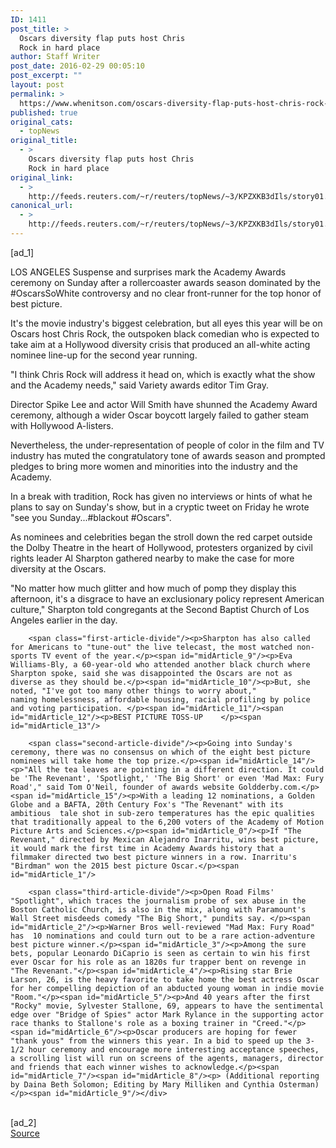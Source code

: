 ```yaml
---
ID: 1411
post_title: >
  Oscars diversity flap puts host Chris
  Rock in hard place
author: Staff Writer
post_date: 2016-02-29 00:05:10
post_excerpt: ""
layout: post
permalink: >
  https://www.whenitson.com/oscars-diversity-flap-puts-host-chris-rock-in-hard-place/
published: true
original_cats:
  - topNews
original_title:
  - >
    Oscars diversity flap puts host Chris
    Rock in hard place
original_link:
  - >
    http://feeds.reuters.com/~r/reuters/topNews/~3/KPZXKB3dIls/story01.htm
canonical_url:
  - >
    http://feeds.reuters.com/~r/reuters/topNews/~3/KPZXKB3dIls/story01.htm
---
```

 [ad_1]
<br><div id="articleText">
<span id="midArticle_start"/>

<span id="midArticle_0"/><span class="focusParagraph" readability="4"><p><span class="articleLocation">LOS ANGELES</span> Suspense and surprises mark the Academy Awards ceremony on Sunday after a rollercoaster awards season dominated by the #OscarsSoWhite controversy and no clear front-runner for the top honor of best picture.</p></span><span id="midArticle_1"/><p>It's the movie industry's biggest celebration, but all eyes this year will be on Oscars host Chris Rock, the outspoken black comedian who is expected to take aim at a Hollywood diversity crisis that produced an all-white acting nominee line-up for the second year running. </p><span id="midArticle_2"/><p>"I think Chris Rock will address it head on, which is exactly what the show and the Academy needs," said Variety awards editor Tim Gray.</p><span id="midArticle_3"/><p>Director Spike Lee and actor Will Smith have shunned the Academy Award ceremony, although a wider Oscar boycott largely failed to gather steam with Hollywood A-listers.</p><span id="midArticle_4"/><p>Nevertheless, the under-representation of people of color in the film and TV industry has muted the congratulatory tone of awards season and prompted pledges to bring more women and minorities into the industry and the Academy.</p><span id="midArticle_5"/><p>In a break with tradition, Rock has given no interviews or hints of what he plans to say on Sunday's show, but in a cryptic tweet on Friday he wrote "see you Sunday...#blackout #Oscars".</p><span id="midArticle_6"/><p>As nominees and celebrities began the stroll down the red carpet outside the Dolby Theatre in the heart of Hollywood, protesters organized by civil rights leader Al Sharpton gathered nearby to make the case for more diversity at the Oscars. </p><span id="midArticle_7"/><p>"No matter how much glitter and how much of pomp they display this afternoon, it's a disgrace to have an exclusionary policy represent American culture," Sharpton told congregants at the Second Baptist Church of Los Angeles earlier in the day.</p><span id="midArticle_8"/>
        
        <span class="first-article-divide"/><p>Sharpton has also called for Americans to "tune-out" the live telecast, the most watched non-sports TV event of the year.</p><span id="midArticle_9"/><p>Eva Williams-Bly, a 60-year-old who attended another black church where Sharpton spoke, said she was disappointed the Oscars are not as diverse as they should be.</p><span id="midArticle_10"/><p>But, she noted, "I've got too many other things to worry about," naming homelessness, affordable housing, racial profiling by police and voting participation. </p><span id="midArticle_11"/><span id="midArticle_12"/><p>BEST PICTURE TOSS-UP    </p><span id="midArticle_13"/>
        
        <span class="second-article-divide"/><p>Going into Sunday's ceremony, there was no consensus on which of the eight best picture nominees will take home the top prize.</p><span id="midArticle_14"/><p>"All the tea leaves are pointing in a different direction. It could be 'The Revenant', 'Spotlight,' 'The Big Short' or even 'Mad Max: Fury Road'," said Tom O'Neil, founder of awards website Goldderby.com.</p><span id="midArticle_15"/><p>With a leading 12 nominations, a Golden Globe and a BAFTA, 20th Century Fox's "The Revenant" with its ambitious  tale shot in sub-zero temperatures has the epic qualities that traditionally appeal to the 6,200 voters of the Academy of Motion Picture Arts and Sciences.</p><span id="midArticle_0"/><p>If "The Revenant," directed by Mexican Alejandro Inarritu, wins best picture, it would mark the first time in Academy Awards history that a filmmaker directed two best picture winners in a row. Inarritu's "Birdman" won the 2015 best picture Oscar.</p><span id="midArticle_1"/>
        
        <span class="third-article-divide"/><p>Open Road Films' "Spotlight", which traces the journalism probe of sex abuse in the Boston Catholic Church, is also in the mix, along with Paramount's Wall Street misdeeds comedy "The Big Short," pundits say. </p><span id="midArticle_2"/><p>Warner Bros well-reviewed "Mad Max: Fury Road" has  10 nominations and could turn out to be a rare action-adventure best picture winner.</p><span id="midArticle_3"/><p>Among the sure bets, popular Leonardo DiCaprio is seen as certain to win his first ever Oscar for his role as an 1820s fur trapper bent on revenge in "The Revenant."</p><span id="midArticle_4"/><p>Rising star Brie Larson, 26, is the heavy favorite to take home the best actress Oscar for her compelling depiction of an abducted young woman in indie movie "Room."</p><span id="midArticle_5"/><p>And 40 years after the first "Rocky" movie, Sylvester Stallone, 69, appears to have the sentimental edge over "Bridge of Spies" actor Mark Rylance in the supporting actor race thanks to Stallone's role as a boxing trainer in "Creed."</p><span id="midArticle_6"/><p>Oscar producers are hoping for fewer "thank yous" from the winners this year. In a bid to speed up the 3-1/2 hour ceremony and encourage more interesting acceptance speeches, a scrolling list will run on screens of the agents, managers, director and friends that each winner wishes to acknowledge.</p><span id="midArticle_7"/><span id="midArticle_8"/><p> (Additional reporting by Daina Beth Solomon; Editing by Mary Milliken and Cynthia Osterman)</p><span id="midArticle_9"/></div>
<br>[ad_2]
<br><a href="http://feeds.reuters.com/~r/reuters/topNews/~3/KPZXKB3dIls/story01.htm">Source </a>